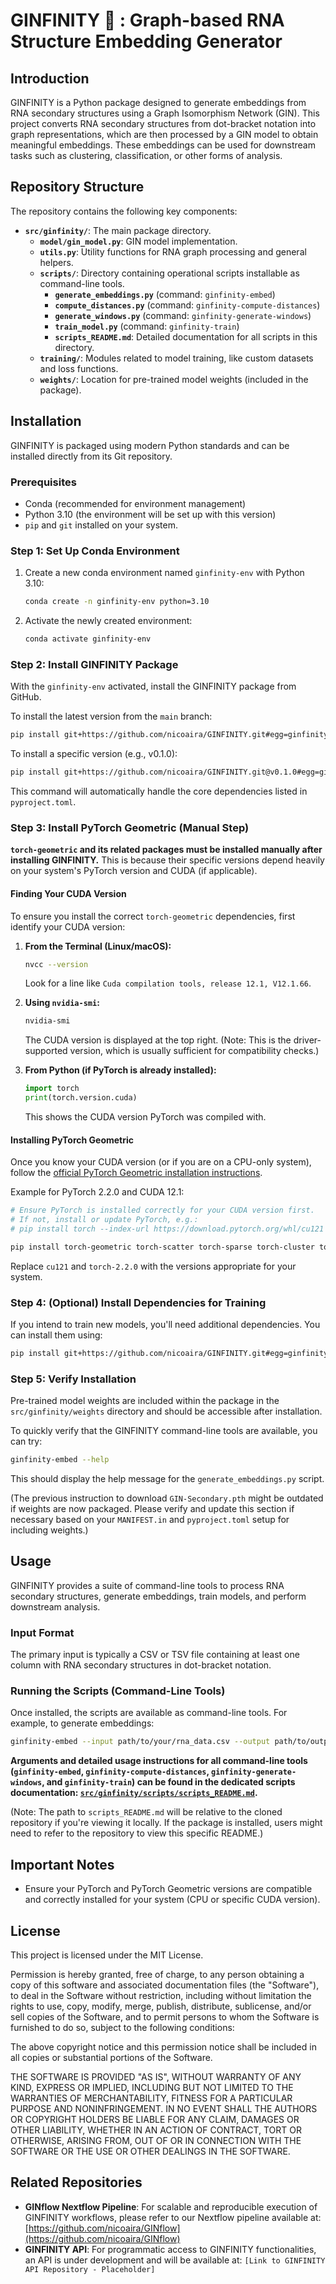 # GINFINITY 🚀 : Graph-based RNA Structure Embedding Generator

## Introduction
GINFINITY is a Python package designed to generate embeddings from RNA secondary structures using a Graph Isomorphism Network (GIN). This project converts RNA secondary structures from dot-bracket notation into graph representations, which are then processed by a GIN model to obtain meaningful embeddings. These embeddings can be used for downstream tasks such as clustering, classification, or other forms of analysis.

## Repository Structure
The repository contains the following key components:

- **`src/ginfinity/`**: The main package directory.
  - **`model/gin_model.py`**: GIN model implementation.
  - **`utils.py`**: Utility functions for RNA graph processing and general helpers.
  - **`scripts/`**: Directory containing operational scripts installable as command-line tools.
    - **`generate_embeddings.py`** (command: `ginfinity-embed`)
    - **`compute_distances.py`** (command: `ginfinity-compute-distances`)
    - **`generate_windows.py`** (command: `ginfinity-generate-windows`)
    - **`train_model.py`** (command: `ginfinity-train`)
    - **`scripts_README.md`**: Detailed documentation for all scripts in this directory.
  - **`training/`**: Modules related to model training, like custom datasets and loss functions.
  - **`weights/`**: Location for pre-trained model weights (included in the package).

## Installation

GINFINITY is packaged using modern Python standards and can be installed directly from its Git repository.

### Prerequisites
- Conda (recommended for environment management)
- Python 3.10 (the environment will be set up with this version)
- `pip` and `git` installed on your system.

### Step 1: Set Up Conda Environment

1.  Create a new conda environment named `ginfinity-env` with Python 3.10:
    ```sh
    conda create -n ginfinity-env python=3.10
    ```
2.  Activate the newly created environment:
    ```sh
    conda activate ginfinity-env
    ```

### Step 2: Install GINFINITY Package

With the `ginfinity-env` activated, install the GINFINITY package from GitHub.

To install the latest version from the `main` branch:
```sh
pip install git+https://github.com/nicoaira/GINFINITY.git#egg=ginfinity
```
To install a specific version (e.g., v0.1.0):
```sh
pip install git+https://github.com/nicoaira/GINFINITY.git@v0.1.0#egg=ginfinity
```
This command will automatically handle the core dependencies listed in `pyproject.toml`.

### Step 3: Install PyTorch Geometric (Manual Step)

**`torch-geometric` and its related packages must be installed manually after installing GINFINITY.** This is because their specific versions depend heavily on your system's PyTorch version and CUDA (if applicable).

#### Finding Your CUDA Version
To ensure you install the correct `torch-geometric` dependencies, first identify your CUDA version:

1.  **From the Terminal (Linux/macOS):**
    ```bash
    nvcc --version
    ```
    Look for a line like `Cuda compilation tools, release 12.1, V12.1.66`.

2.  **Using `nvidia-smi`:**
    ```bash
    nvidia-smi
    ```
    The CUDA version is displayed at the top right. (Note: This is the driver-supported version, which is usually sufficient for compatibility checks.)

3.  **From Python (if PyTorch is already installed):**
    ```python
    import torch
    print(torch.version.cuda)
    ```
    This shows the CUDA version PyTorch was compiled with.

#### Installing PyTorch Geometric
Once you know your CUDA version (or if you are on a CPU-only system), follow the [official PyTorch Geometric installation instructions](https://pytorch-geometric.readthedocs.io/en/latest/install/installation.html).

Example for PyTorch 2.2.0 and CUDA 12.1:
```bash
# Ensure PyTorch is installed correctly for your CUDA version first.
# If not, install or update PyTorch, e.g.:
# pip install torch --index-url https://download.pytorch.org/whl/cu121

pip install torch-geometric torch-scatter torch-sparse torch-cluster torch-spline-conv -f https://data.pyg.org/whl/torch-2.2.0+cu121.html
```
Replace `cu121` and `torch-2.2.0` with the versions appropriate for your system.

### Step 4: (Optional) Install Dependencies for Training
If you intend to train new models, you'll need additional dependencies. You can install them using:
```sh
pip install git+https://github.com/nicoaira/GINFINITY.git#egg=ginfinity[train]
```

### Step 5: Verify Installation
Pre-trained model weights are included within the package in the `src/ginfinity/weights` directory and should be accessible after installation. 

To quickly verify that the GINFINITY command-line tools are available, you can try:
```sh
ginfinity-embed --help
```
This should display the help message for the `generate_embeddings.py` script.

(The previous instruction to download `GIN-Secondary.pth` might be outdated if weights are now packaged. Please verify and update this section if necessary based on your `MANIFEST.in` and `pyproject.toml` setup for including weights.)

## Usage
GINFINITY provides a suite of command-line tools to process RNA secondary structures, generate embeddings, train models, and perform downstream analysis.

### Input Format
The primary input is typically a CSV or TSV file containing at least one column with RNA secondary structures in dot-bracket notation.

### Running the Scripts (Command-Line Tools)
Once installed, the scripts are available as command-line tools. For example, to generate embeddings:

```sh
ginfinity-embed --input path/to/your/rna_data.csv --output path/to/output_embeddings.tsv --model-path path/to/your/model.pth --id-column your_id_col --structure-column-name rna_structure_col
```

**Arguments and detailed usage instructions for all command-line tools (`ginfinity-embed`, `ginfinity-compute-distances`, `ginfinity-generate-windows`, and `ginfinity-train`) can be found in the dedicated scripts documentation: [`src/ginfinity/scripts/scripts_README.md`](src/ginfinity/scripts/scripts_README.md).**

(Note: The path to `scripts_README.md` will be relative to the cloned repository if you're viewing it locally. If the package is installed, users might need to refer to the repository to view this specific README.)

## Important Notes
- Ensure your PyTorch and PyTorch Geometric versions are compatible and correctly installed for your system (CPU or specific CUDA version).

## License

This project is licensed under the MIT License.

Permission is hereby granted, free of charge, to any person obtaining a copy
of this software and associated documentation files (the "Software"), to deal
in the Software without restriction, including without limitation the rights
to use, copy, modify, merge, publish, distribute, sublicense, and/or sell
copies of the Software, and to permit persons to whom the Software is
furnished to do so, subject to the following conditions:

The above copyright notice and this permission notice shall be included in all
copies or substantial portions of the Software.

THE SOFTWARE IS PROVIDED "AS IS", WITHOUT WARRANTY OF ANY KIND, EXPRESS OR
IMPLIED, INCLUDING BUT NOT LIMITED TO THE WARRANTIES OF MERCHANTABILITY,
FITNESS FOR A PARTICULAR PURPOSE AND NONINFRINGEMENT. IN NO EVENT SHALL THE
AUTHORS OR COPYRIGHT HOLDERS BE LIABLE FOR ANY CLAIM, DAMAGES OR OTHER
LIABILITY, WHETHER IN AN ACTION OF CONTRACT, TORT OR OTHERWISE, ARISING FROM,
OUT OF OR IN CONNECTION WITH THE SOFTWARE OR THE USE OR OTHER DEALINGS IN THE
SOFTWARE.

## Related Repositories

- **GINflow Nextflow Pipeline**: For scalable and reproducible execution of GINFINITY workflows, please refer to our Nextflow pipeline available at: [https://github.com/nicoaira/GINflow](https://github.com/nicoaira/GINflow)
- **GINFINITY API**: For programmatic access to GINFINITY functionalities, an API is under development and will be available at: `[Link to GINFINITY API Repository - Placeholder]`
